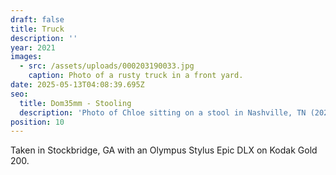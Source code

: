 ```yaml
---
draft: false
title: Truck
description: ''
year: 2021
images:
  - src: /assets/uploads/000203190033.jpg
    caption: Photo of a rusty truck in a front yard.
date: 2025-05-13T04:08:39.695Z
seo:
  title: Dom35mm - Stooling
  description: 'Photo of Chloe sitting on a stool in Nashville, TN (2021).'
position: 10
---
```


Taken in Stockbridge, GA with an Olympus Stylus Epic DLX on Kodak Gold 200.
